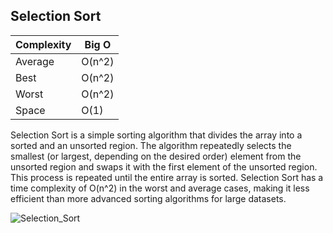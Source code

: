 ## Selection Sort

| Complexity | Big O        |
| ---------- | ------------ |
| Average    | O(n^2)       |
| Best       | O(n^2)       |
| Worst      | O(n^2)       |
| Space      | O(1)         |


Selection Sort is a simple sorting algorithm that divides the array into a sorted and an unsorted region. 
The algorithm repeatedly selects the smallest (or largest, depending on the desired order) element from the unsorted region and swaps it with the first element of the unsorted region. 
This process is repeated until the entire array is sorted. 
Selection Sort has a time complexity of O(n^2) in the worst and average cases, making it less efficient than more advanced sorting algorithms for large datasets.

![Selection_Sort](https://github.com/neskor-b/Algoritms-and-data-structure/assets/89013557/bcb418fb-6d95-4654-927a-013cf32f63fd)
